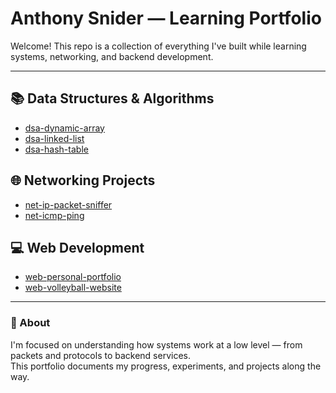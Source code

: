 # Anthony Snider — Learning Portfolio

Welcome! This repo is a collection of everything I've built while learning systems, networking, and backend development.

---

## 📚 Data Structures & Algorithms
- [dsa-dynamic-array](https://github.com/anthoneees/dsa-dynamic-array)
- [dsa-linked-list](https://github.com/anthoneees/dsa-linked-list)
- [dsa-hash-table](https://github.com/anthoneees/dsa-hash-table)

## 🌐 Networking Projects
- [net-ip-packet-sniffer](https://github.com/anthoneees/net-ip-packet-sniffer)
- [net-icmp-ping](https://github.com/anthoneees/net-icmp-ping)

## 💻 Web Development
- [web-personal-portfolio](https://github.com/anthoneees/anthoneees.github.io)
- [web-volleyball-website](https://github.com/anthoneees/web-volleyball-website)

---

### 🧠 About
I'm focused on understanding how systems work at a low level — from packets and protocols to backend services.  
This portfolio documents my progress, experiments, and projects along the way.
